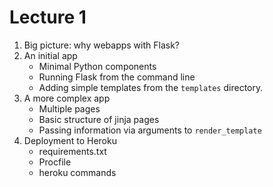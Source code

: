 # Lecture 1

1. Big picture: why webapps with Flask?
2. An initial app
    - Minimal Python components
    - Running Flask from the command line
    - Adding simple templates from the `templates` directory. 
3. A more complex app
    - Multiple pages
    - Basic structure of jinja pages
    - Passing information via arguments to `render_template`
4. Deployment to Heroku
    - requirements.txt
    - Procfile
    - heroku commands